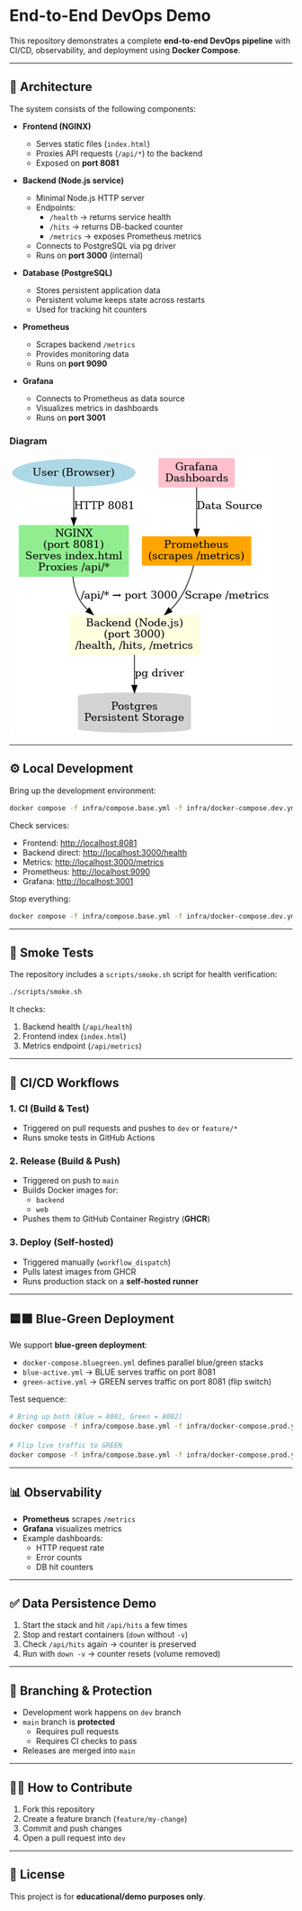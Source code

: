 # End-to-End DevOps Demo

This repository demonstrates a complete **end-to-end DevOps pipeline** with CI/CD, observability, and deployment using **Docker Compose**.

---

## 📌 Architecture

The system consists of the following components:

- **Frontend (NGINX)**
  - Serves static files (`index.html`)
  - Proxies API requests (`/api/*`) to the backend
  - Exposed on **port 8081**

- **Backend (Node.js service)**
  - Minimal Node.js HTTP server
  - Endpoints:
    - `/health` → returns service health
    - `/hits` → returns DB-backed counter
    - `/metrics` → exposes Prometheus metrics
  - Connects to PostgreSQL via pg driver
  - Runs on **port 3000** (internal)

- **Database (PostgreSQL)**
  - Stores persistent application data
  - Persistent volume keeps state across restarts
  - Used for tracking hit counters

- **Prometheus**
  - Scrapes backend `/metrics`
  - Provides monitoring data
  - Runs on **port 9090**

- **Grafana**
  - Connects to Prometheus as data source
  - Visualizes metrics in dashboards
  - Runs on **port 3001**

### Diagram

![Architecture Diagram](image.png)

---

## ⚙️ Local Development

Bring up the development environment:

```bash
docker compose -f infra/compose.base.yml -f infra/docker-compose.dev.yml up -d --build
```

Check services:

- Frontend: [http://localhost:8081](http://localhost:8081)
- Backend direct: [http://localhost:3000/health](http://localhost:3000/health)
- Metrics: [http://localhost:3000/metrics](http://localhost:3000/metrics)
- Prometheus: [http://localhost:9090](http://localhost:9090)
- Grafana: [http://localhost:3001](http://localhost:3001)

Stop everything:

```bash
docker compose -f infra/compose.base.yml -f infra/docker-compose.dev.yml down -v
```

---

## 🧪 Smoke Tests

The repository includes a `scripts/smoke.sh` script for health verification:

```bash
./scripts/smoke.sh
```

It checks:
1. Backend health (`/api/health`)
2. Frontend index (`index.html`)
3. Metrics endpoint (`/api/metrics`)

---

## 🚀 CI/CD Workflows

### 1. CI (Build & Test)
- Triggered on pull requests and pushes to `dev` or `feature/*`
- Runs smoke tests in GitHub Actions

### 2. Release (Build & Push)
- Triggered on push to `main`
- Builds Docker images for:
  - `backend`
  - `web`
- Pushes them to GitHub Container Registry (**GHCR**)

### 3. Deploy (Self-hosted)
- Triggered manually (`workflow_dispatch`)
- Pulls latest images from GHCR
- Runs production stack on a **self-hosted runner**

---

## 🟦🟩 Blue-Green Deployment

We support **blue-green deployment**:

- `docker-compose.bluegreen.yml` defines parallel blue/green stacks
- `blue-active.yml` → BLUE serves traffic on port 8081
- `green-active.yml` → GREEN serves traffic on port 8081 (flip switch)

Test sequence:

```bash
# Bring up both (Blue = 8081, Green = 8082)
docker compose -f infra/compose.base.yml -f infra/docker-compose.prod.yml -f infra/bluegreen/docker-compose.bluegreen.yml up -d

# Flip live traffic to GREEN
docker compose -f infra/compose.base.yml -f infra/docker-compose.prod.yml -f infra/bluegreen/docker-compose.bluegreen.yml -f infra/bluegreen/green-active.yml up -d
```

---

## 📊 Observability

- **Prometheus** scrapes `/metrics`
- **Grafana** visualizes metrics
- Example dashboards:
  - HTTP request rate
  - Error counts
  - DB hit counters

---

## ✅ Data Persistence Demo

1. Start the stack and hit `/api/hits` a few times
2. Stop and restart containers (`down` without `-v`)
3. Check `/api/hits` again → counter is preserved
4. Run with `down -v` → counter resets (volume removed)

---

## 🔑 Branching & Protection

- Development work happens on `dev` branch
- `main` branch is **protected**
  - Requires pull requests
  - Requires CI checks to pass
- Releases are merged into `main`

---

## 👨‍💻 How to Contribute

1. Fork this repository
2. Create a feature branch (`feature/my-change`)
3. Commit and push changes
4. Open a pull request into `dev`

---

## 📝 License

This project is for **educational/demo purposes only**.

